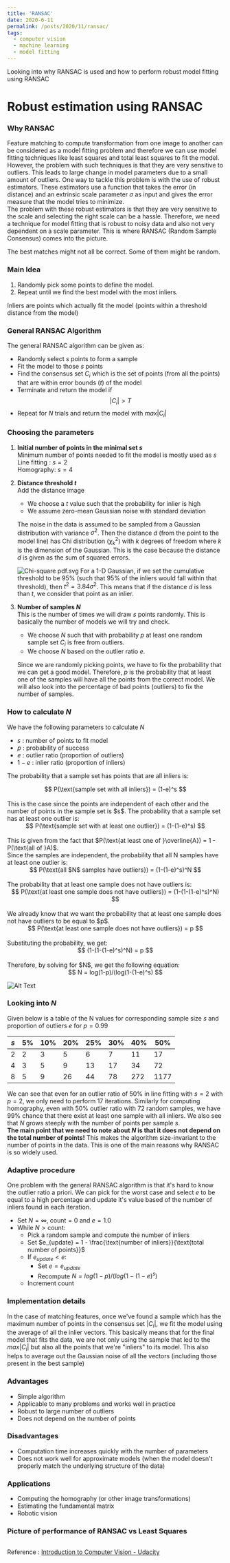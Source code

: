 ```yaml
---
title: 'RANSAC'
date: 2020-6-11
permalink: /posts/2020/11/ransac/
tags:
  - computer vision
  - machine learning
  - model fitting
---
```


Looking into why RANSAC is used and how to perform robust model fitting using RANSAC

# Robust estimation using RANSAC 

### Why RANSAC
Feature matching to compute transformation from one image to another can be considered as a model fitting problem and therefore we can use model fitting techniques like least squares and total least squares to fit the model.  However, the problem with such techniques is that they are very sensitive to outliers. This leads to large change in model parameters due to a small amount of outliers.
One way to tackle this problem is with the use of robust estimators. These estimators use a function that takes the error (in distance) and an extrinsic scale parameter $\sigma$ as input and gives the error measure that the model tries to minimize.   
The problem with these robust estimators is that they are very sensitive to the scale and selecting the right scale can be a hassle. Therefore, we need a technique for model fitting that is robust to noisy data and also not very dependent on a scale parameter. This is where RANSAC (Random Sample Consensus) comes into the picture.

The best matches might not all be correct. Some of them might be random.

### Main Idea
1. Randomly pick some points to define the model.
2. Repeat until we find the best model with the most inliers.

Inliers are points which actually fit the model (points within a threshold distance from the model)

### General RANSAC Algorithm
The general RANSAC algorithm can be given as:
- Randomly select $s$ points to form a sample
- Fit the model to those $s$ points
- Find the consensus set $C_i$  which is the set of points (from all the points) that are within error bounds ($t$) of the model
- Terminate and return the model if $$|C_i|>T$$
- Repeat for $N$ trials and return the model with $max |C_i|$

### Choosing the parameters
1. **Initial number of points in the minimal set $s$** <br/>
Minimum number of points needed to fit the model is mostly used as $s$ <br/>
Line fitting : $s = 2$ <br/>
Homography: $s = 4$
2. **Distance threshold $t$** <br/>
    Add the distance image <br/>
	- We choose a $t$ value such that the probability for inlier is high
	- We assume zero-mean Gaussian noise with standard deviation 
	
	The noise in the data is assumed to be sampled from a Gaussian distribution with variance $\sigma^2$. Then the distance $d$ (from the point to the model line) has Chi distribution $(\chi^2_k)$ with $k$ degrees of freedom where $k$ is the dimension of the Gaussian. This is the case because the distance $d$ is given as the sum of squared errors. 

	![Chi-square pdf.svg](https://upload.wikimedia.org/wikipedia/commons/thumb/3/35/Chi-square_pdf.svg/1920px-Chi-square_pdf.svg.png)
	For a 1-D Gaussian, if we set the cumulative threshold to be $95\%$ (such that $95\%$ of the inliers would fall within that threshold), then $t^2 = 3.84 \sigma^2$. This means that if the distance $d$ is less than $t$, we consider that point as an inlier.
	
3. **Number of samples $N$** <br/>
	This is the number of times we will draw $s$ points randomly. This is basically the number of models we will try and check. 
	- We choose $N$ such that with probability $p$ at least one random sample set $C_i$ is free from outliers. 
	- We choose $N$ based on the outlier ratio $e$.

	Since we are randomly picking points, we have to fix the probability that we can get a good model. Therefore, $p$ is the probability that at least one of the samples will have all the points from the correct model.
	We will also look into the percentage of bad points (outliers) to fix the number of samples.  

### How to calculate $N$ 
We have the following parameters to calculate $N$
- $s$ : number of points to fit model
- $p$ : probability of success
- $e$ : outlier ratio (proportion of outliers)
- $1-e$ : inlier ratio (proportion of inliers)

The probability that a sample set has points that are all inliers is: <br/>
<center>$$ P(\text{sample set with all inliers}) = (1-e)^s $$</center>  <br/>
This is the case since the points are independent of each other and the number of points in the sample set is $s$.
The probability that a sample set has at least one outlier is: <br/>
<center>$$  P(\text{sample set with at least one outlier}) = (1-(1-e)^s) $$ </center> <br/>
This is given from the fact that $P(\text{at least one of }\overline{A}) = 1 - P(\text{all of }A)$. <br/>
Since the samples are independent, the probability that all N samples have at least one outlier is: <br/>
<center>$$ P(\text{all $N$ samples have outliers}) = (1-(1-e)^s)^N $$</center> <br/> 
The probability that at least one sample does not have outliers is: <br/>
<center>$$ P(\text{at least one sample does not have outliers}) = (1-(1-(1-e)^s)^N) $$ </center><br/>
We already know that we want the probability that at least one sample does not have outliers to be equal to $p$. <br/>
<center>$$ P(\text{at least one sample does not have outliers}) = p $$ </center> <br/>
Substituting the probability, we get: <br/>
<center>$$ (1-(1-(1-e)^s)^N) = p $$</center> <br/>
Therefore, by solving for $N$, we get the following equation: <br/>
<center>$$ N = log(1-p)/(log(1-(1-e)^s) $$</center>

![Alt Text](images/ransac/ransac-N.gif)

### Looking into $N$

Given below is a table of the N values for corresponding sample size $s$ and proportion of outliers $e$ for $p = 0.99$

| $s$ 	| $5\%$ 	| $10\%$ 	| $20\%$ 	| $25\%$ 	| $30\%$ 	| $40\%$ 	| $50\%$ 	|
|---	|----	|-----	|-----	|-----	|-----	|-----	|------	|
| $2$ 	| $2$  	| $3$   	| $5$   	| $6$   	| $7$   	| $11$  	| $17$   	|
| $4$ 	| $3$  	| $5$   	| $9$   	| $13$  	| $17$  	| $34$  	| $72$   	|
| $8$ 	| $5$  	| $9$   	| $26$  	| $44$  	| $78$  	| $272$ 	| $1177$ 	|

We can see that even for an outlier ratio of $50\%$ in line fitting with $s=2$ with $p=2$, we only need to  perform $17$ iterations. 
Similarly for computing homography, even with $50\%$ outlier ratio with $72$ random samples, we have $99\%$ chance that there exist at least one sample with all inliers.
We also see that $N$ grows steeply with the number of points per sample $s$. <br/> 
**The main point that we need to note about $N$ is that it does not depend on the total number of points!**
This makes the algorithm size-invariant to the number of points in the data. This is one of the main reasons why RANSAC is so widely used.

### Adaptive procedure
One problem with the general RANSAC algorithm is that it's hard to know the outlier ratio a priori. We can pick for the worst case and select $e$ to be equal to a high percentage and update it's value based of the number of inliers found in each iteration.
- Set $N=\infty$, $\text{count}=0$ and $e=1.0$
- While $N > \text{count}:$
	- Pick a random sample and compute the number of inliers
	- Set $e_{update} = 1 - \frac{\text{number of inliers}}{\text{total number of points}}$
	- If $e_{update} < e :$
		- Set $e=e_{update}$
		- Recompute $N = log(1-p)/(log(1-(1-e)^s)$
	- Increment $\text{count}$
	
### Implementation details
In the case of matching features, once we've found a sample which has the maximum number of points in the consensus set $|C_i|$, we fit the model using the average of all the inlier vectors. This basically means that for the final model that fits the data, we are not only using the sample that led to the $max |C_i|$ but also all the points that we're "inliers" to its model. This also helps to average out the Gaussian noise of all the vectors (including those present in the best sample)

### Advantages
- Simple algorithm
- Applicable to many problems and works well in practice
- Robust to large number of outliers
- Does not depend on the number of points

### Disadvantages
- Computation time increases quickly with the number of parameters
- Does not work well for approximate models (when the model doesn't properly match the underlying structure of the data)

### Applications
- Computing the homography (or other image transformations)
- Estimating the fundamental matrix
- Robotic vision

### Picture of performance of RANSAC vs Least Squares




``` python
```


Reference : [Introduction to Computer Vision - Udacity](https://classroom.udacity.com/courses/ud810)

 